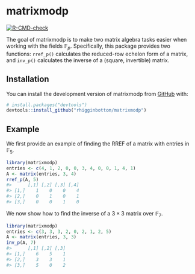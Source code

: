 
<!-- README.md is generated from README.Rmd. Please edit that file -->

# matrixmodp

<!-- badges: start -->

[![R-CMD-check](https://github.com/rhigginbottom/matrixmodp/actions/workflows/R-CMD-check.yaml/badge.svg)](https://github.com/rhigginbottom/matrixmodp/actions/workflows/R-CMD-check.yaml)
<!-- badges: end -->

The goal of matrixmodp is to make two matrix algebra tasks easier when
working with the fields $\mathbb{F}_p$. Specifically, this package
provides two functions: `rref_p()` calculates the reduced-row echelon
form of a matrix, and `inv_p()` calculates the inverse of a (square,
invertible) matrix.

## Installation

You can install the development version of matrixmodp from
[GitHub](https://github.com/) with:

``` r
# install.packages("devtools")
devtools::install_github("rhigginbottom/matrixmodp")
```

## Example

We first provide an example of finding the RREF of a matrix with entries
in $\mathbb{F}_5$.

``` r
library(matrixmodp)
entries <- c(4, 1, 2, 0, 0, 3, 4, 0, 0, 1, 4, 1)
A <- matrix(entries, 3, 4)
rref_p(A, 5)
#>      [,1] [,2] [,3] [,4]
#> [1,]    1    0    0    4
#> [2,]    0    1    0    1
#> [3,]    0    0    1    0
```

We now show how to find the inverse of a $3\times 3$ matrix over
$\mathbb{F}_7$.

``` r
library(matrixmodp)
entries <- c(3, 3, 3, 2, 0, 2, 1, 2, 5)
A <- matrix(entries, 3, 3)
inv_p(A, 7)
#>      [,1] [,2] [,3]
#> [1,]    6    5    1
#> [2,]    3    3    1
#> [3,]    5    0    2
```
